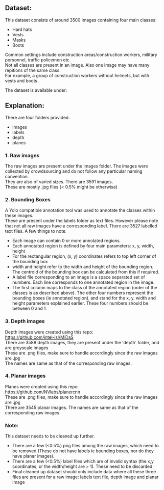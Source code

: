 
## Dataset:

This dataset consists of around 3500 images containing four main classes:  
 - Hard hats
 - Vests
 - Masks
 - Boots

Common settings include construction areas/construction workers, military personnel, traffic policemen etc.     
Not all classes are present in an image. Also one image may have many repitions of the same class.     
For example, a group of construction workers without helmets, but with vests and boots.      

The dataset is available under:    <provide link to gdrive>   


## Explanation:
There are four folders provided:  
 - images 
 - labels
 - depth
 - planes

### 1. Raw images  
The raw images are present under the images folder. The images were collected by crowdsourcing and do not follow any particular naming convention.   
They are also of varied sizes. There are 3591 images.    
These are mostly .jpg files (< 0.5% might be otherwise)    

### 2. Bounding Boxes   
A Yolo compatible annotation tool was used to annotate the classes within these images.   
These are present under the labels folder as text files. However please note that not all raw images have a corresponding label.
There are 3527 labelled text files. 
A few things to note:  
- Each image can contain 0 or more annotated regions.    
- Each annotated region is defined by four main parameters: x, y, width, height   
- For the rectangular region, (x, y) coordinates refers to top left corner of the bounding box   
- width and height refer to the width and height of the bounding region. The centroid of the bounding box can be calculated from this if required.  
- A label file corresponding to an image is a space separated set of numbers. Each line corresponds to one annotated region in the image.  
- The first column maps to the class of the annotated region (order of the classes is as described above). The other four numbers represent the bounding boxes (ie annotated region), and stand for the x, y, width and height parameters explained earlier. These four numbers should be between 0 and 1. 

### 3. Depth images
Depth images were created using this repo:  
https://github.com/intel-isl/MiDaS   
There are 3588 depth images, they are present under the 'depth' folder, and are greyscale images     
These are .png files, make sure to handle accordingly since the raw images are .jpg     
The names are same as that of the corresponding raw images. 

### 4. Planar images
Planes were created using this repo:  
https://github.com/NVlabs/planercnn   
These are .png files, make sure to handle accordingly since the raw images are .jpg     
There are 3545 planar images. The names are same as that of the corresponding raw images.  


### Note: 
This dataset needs to be cleaned up further. 
 - There are a few (<0.5%) png files among the raw images, which need to be removed (These do not have labels ie bounding boxes, nor do they have planar images).   
 - There are a few (<0.5%) label files which are of invalid syntax (the x,y coordinates, or the width/height are > 1). These need to be discarded.   
 - Final cleaned up dataset should only include data where all these three files are present for a raw image:   labels text file, depth image and planar image   
 
